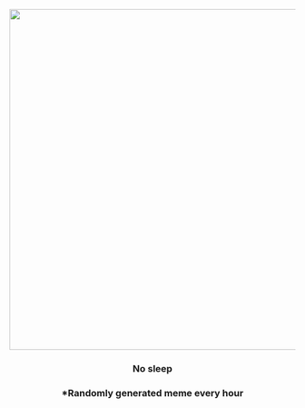 <p align="center">
        <img src="https://i.redd.it/lidbw6aackg91.jpg" width="600" height="600">
        </p>
        <h3 align="center">No sleep</h3>
        <h3 align="center">*Randomly generated meme every hour</h3>
    